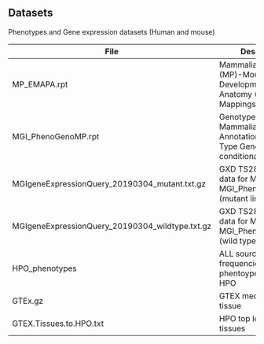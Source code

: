 ## Datasets

Phenotypes and Gene expression datasets (Human and mouse)

| File | Description | Source |
| --- | --- | --- |
|MP_EMAPA.rpt | Mammalian Phenotype (MP)-Mouse Developmental Anatomy (EMAPA) Mappings |[downloaded 01/03/2019; http://www.informatics.jax.org/downloads/reports/index.html#expression] |
| MGI_PhenoGenoMP.rpt | Genotypes and Mammalian Phenotype Annotations for Marker Type Genes excluding conditional mutations | [downloaded 01/03/2019; http://www.informatics.jax.org/downloads/reports/index.html#expression] |
| MGIgeneExpressionQuery_20190304_mutant.txt.gz | GXD TS28 expression data for MGI IDs in MGI_PhenoGenoMP.rpt (mutant lines) | [downloaded 04/03/2019; http://www.informatics.jax.org/gxd] |
| MGIgeneExpressionQuery_20190304_wildtype.txt.gz | GXD TS28 expression data for MGI IDs in MGI_PhenoGenoMP.rpt (wild type lines) | [downloaded 04/03/2019; http://www.informatics.jax.org/gxd] |
| HPO_phenotypes | ALL sources all frequencies genes to phentoypes file from HPO | [downloaded 19/02/2019; https://hpo.jax.org/app/download/annotation] |
| GTEx.gz | GTEX  median TPM by tissue | [dowloaded 02/12/2018; https://gtexportal.org/home/datasets] |
| GTEX.Tissues.to.HPO.txt | HPO top levels - GTEX tissues | |
